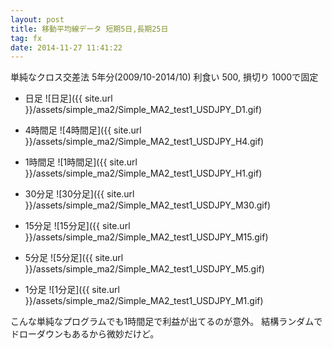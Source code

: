 ```yaml
---
layout: post
title: 移動平均線データ 短期5日,長期25日
tag: fx
date: 2014-11-27 11:41:22
---
```


単純なクロス交差法
5年分(2009/10-2014/10)
利食い 500, 損切り 1000で固定

- 日足
![日足]({{ site.url }}/assets/simple_ma2/Simple_MA2_test1_USDJPY_D1.gif)

- 4時間足
![4時間足]({{ site.url }}/assets/simple_ma2/Simple_MA2_test1_USDJPY_H4.gif)

- 1時間足
![1時間足]({{ site.url }}/assets/simple_ma2/Simple_MA2_test1_USDJPY_H1.gif)

- 30分足
![30分足]({{ site.url }}/assets/simple_ma2/Simple_MA2_test1_USDJPY_M30.gif)

- 15分足
![15分足]({{ site.url }}/assets/simple_ma2/Simple_MA2_test1_USDJPY_M15.gif)

- 5分足
![5分足]({{ site.url }}/assets/simple_ma2/Simple_MA2_test1_USDJPY_M5.gif)

- 1分足
![1分足]({{ site.url }}/assets/simple_ma2/Simple_MA2_test1_USDJPY_M1.gif)

こんな単純なプログラムでも1時間足で利益が出てるのが意外。
結構ランダムでドローダウンもあるから微妙だけど。